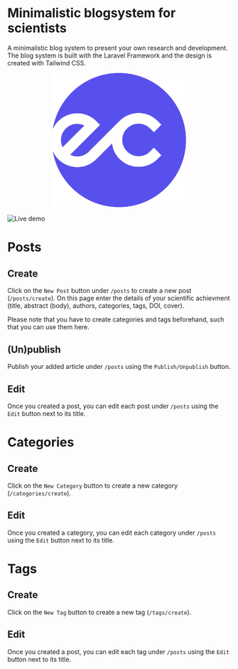 # Minimalistic blogsystem for scientists

A minimalistic blog system to present your own research and development. 
The blog system is built with the Laravel Framework and the design is created with Tailwind CSS.

<div align="center">
<img src="./public/logo.png" alt="ec-logo" width="300">
</div>

![Live demo](https://eikecaldeweyher.de)

# Posts

Create
-----
Click on the ``New Post`` button under ``/posts`` to create a new post (``/posts/create``).
On this page enter the details of your scientific achievment (title, abstract (body), authors, categories, tags, DOI, cover).

Please note that you have to create categories and tags beforehand, such that you can use them here.

(Un)publish
-----------
Publish your added article under ``/posts`` using the ``Publish/Unpublish`` button.

Edit
----
Once you created a post, you can edit each post under ``/posts`` using the ``Edit`` button next to its title.


# Categories

Create
------
Click on the ``New Category`` button to create a new category (``/categories/create``).

Edit
----
Once you created a category, you can edit each category under ``/posts`` using the ``Edit`` button next to its title.


# Tags

Create
------
Click on the ``New Tag`` button to create a new tag (``/tags/create``).

Edit
----
Once you created a post, you can edit each tag under ``/posts`` using the ``Edit`` button next to its title.




